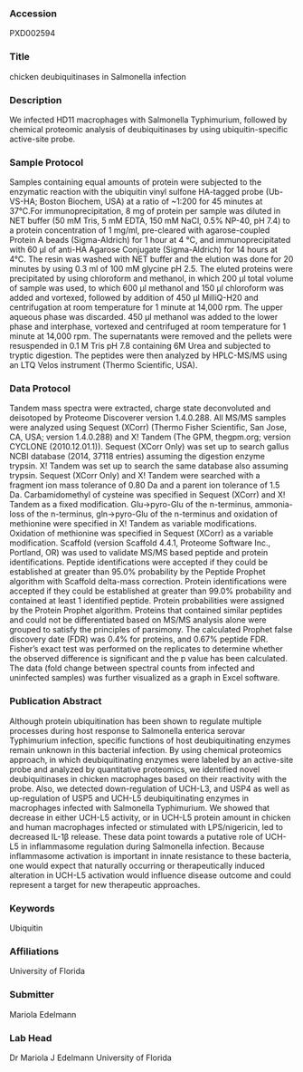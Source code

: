 ### Accession
PXD002594

### Title
chicken deubiquitinases in Salmonella infection

### Description
We infected HD11 macrophages with Salmonella Typhimurium, followed by chemical proteomic analysis of deubiquitinases by using ubiquitin-specific active-site probe.

### Sample Protocol
Samples containing equal amounts of protein were subjected to the enzymatic reaction with the ubiquitin vinyl sulfone HA-tagged probe (Ub-VS-HA; Boston Biochem, USA) at a ratio of ~1:200 for 45 minutes at 37°C.For immunoprecipitation, 8 mg of protein per sample was diluted in NET buffer (50 mM Tris, 5 mM EDTA, 150 mM NaCl, 0.5% NP-40, pH 7.4) to a protein concentration of 1 mg/ml, pre-cleared with agarose-coupled Protein A beads (Sigma-Aldrich) for 1 hour at 4 °C, and immunoprecipitated with 60 µl of anti-HA Agarose Conjugate (Sigma-Aldrich) for 14 hours at 4°C. The resin was washed with NET buffer and the elution was done for 20 minutes by using 0.3 ml of 100 mM glycine pH 2.5. The eluted proteins were precipitated by using chloroform and methanol, in which 200 µl total volume of sample was used, to which 600 µl methanol and 150 µl chloroform was added and vortexed, followed by addition of 450 µl MilliQ-H20 and centrifugation at room temperature for 1 minute at 14,000 rpm. The upper aqueous phase was discarded. 450 µl methanol was added to the lower phase and interphase, vortexed and centrifuged at room temperature for 1 minute at 14,000 rpm. The supernatants were removed and the pellets were resuspended in 0.1 M Tris pH 7.8 containing 6M Urea and  subjected to tryptic digestion. The peptides were then analyzed by HPLC-MS/MS using an LTQ Velos instrument (Thermo Scientific, USA).

### Data Protocol
Tandem mass spectra were extracted, charge state deconvoluted and deisotoped by Proteome Discoverer version 1.4.0.288. All MS/MS samples were analyzed using Sequest (XCorr) (Thermo Fisher Scientific, San Jose, CA, USA; version 1.4.0.288) and X! Tandem (The GPM, thegpm.org; version CYCLONE (2010.12.01.1)). Sequest (XCorr Only) was set up to search gallus NCBI database (2014, 37118 entries) assuming the digestion enzyme trypsin. X! Tandem was set up to search the same database also assuming trypsin. Sequest (XCorr Only) and X! Tandem were searched with a fragment ion mass tolerance of 0.80 Da and a parent ion tolerance of 1.5 Da. Carbamidomethyl of cysteine was specified in Sequest (XCorr) and X! Tandem as a fixed modification. Glu->pyro-Glu of the n-terminus, ammonia-loss of the n-terminus, gln->pyro-Glu of the n-terminus and oxidation of methionine were specified in X! Tandem as variable modifications. Oxidation of methionine was specified in Sequest (XCorr) as a variable modification. Scaffold (version Scaffold 4.4.1, Proteome Software Inc., Portland, OR) was used to validate MS/MS based peptide and protein identifications. Peptide identifications were accepted if they could be established at greater than 95.0% probability by the Peptide Prophet algorithm with Scaffold delta-mass correction. Protein identifications were accepted if they could be established at greater than 99.0% probability and contained at least 1 identified peptide.  Protein probabilities were assigned by the Protein Prophet algorithm. Proteins that contained similar peptides and could not be differentiated based on MS/MS analysis alone were grouped to satisfy the principles of parsimony. The calculated Prophet false discovery date (FDR) was 0.4% for proteins, and 0.67% peptide FDR.  Fisher’s exact test was performed on the replicates to determine whether the observed difference is significant and the p value has been calculated. The data (fold change between spectral counts from infected and uninfected samples) was further visualized as a graph in Excel software.

### Publication Abstract
Although protein ubiquitination has been shown to regulate multiple processes during host response to Salmonella enterica serovar Typhimurium infection, specific functions of host deubiquitinating enzymes remain unknown in this bacterial infection. By using chemical proteomics approach, in which deubiquitinating enzymes were labeled by an active-site probe and analyzed by quantitative proteomics, we identified novel deubiquitinases in chicken macrophages based on their reactivity with the probe. Also, we detected down-regulation of UCH-L3, and USP4 as well as up-regulation of USP5 and UCH-L5 deubiquitinating enzymes in macrophages infected with Salmonella Typhimurium. We showed that decrease in either UCH-L5 activity, or in UCH-L5 protein amount in chicken and human macrophages infected or stimulated with LPS/nigericin, led to decreased IL-1&#x3b2; release. These data point towards a putative role of UCH-L5 in inflammasome regulation during Salmonella infection. Because inflammasome activation is important in innate resistance to these bacteria, one would expect that naturally occurring or therapeutically induced alteration in UCH-L5 activation would influence disease outcome and could represent a target for new therapeutic approaches.

### Keywords
Ubiquitin

### Affiliations
University of Florida

### Submitter
Mariola Edelmann

### Lab Head
Dr Mariola J Edelmann
University of Florida


